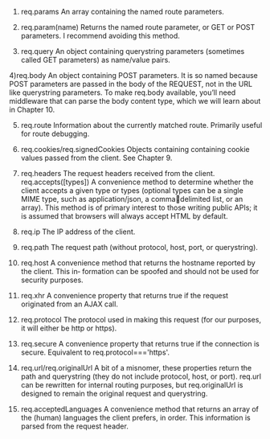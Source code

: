 1) req.params
An array containing the named route parameters. 

2) req.param(name)
Returns the named route parameter, or GET or POST parameters. I recommend
avoiding this method.

3) req.query
An object containing querystring parameters (sometimes called GET parameters)
as name/value pairs.

4)req.body
An object containing POST parameters. It is so named because POST parameters are
passed in the body of the REQUEST, not in the URL like querystring parameters. To
make req.body available, you’ll need middleware that can parse the body content
type, which we will learn about in Chapter 10.

5) req.route
Information about the currently matched route. Primarily useful for route
debugging.

6) req.cookies/req.signedCookies
Objects containing containing cookie values passed from the client. See Chapter 9.

7) req.headers
The request headers received from the client.
req.accepts([types])
A convenience method to determine whether the client accepts a given type or types
(optional types can be a single MIME type, such as application/json, a comma￾delimited list, or an array). This method is of primary interest to those writing public
APIs; it is assumed that browsers will always accept HTML by default.

8) req.ip
The IP address of the client.

9) req.path
The request path (without protocol, host, port, or querystring).

10) req.host
A convenience method that returns the hostname reported by the client. This in‐
formation can be spoofed and should not be used for security purposes.

11) req.xhr
A convenience property that returns true if the request originated from an AJAX
call.

12) req.protocol
The protocol used in making this request (for our purposes, it will either be http
or https).

13) req.secure
A convenience property that returns true if the connection is secure. Equivalent
to req.protocol==='https'.

14) req.url/req.originalUrl
A bit of a misnomer, these properties return the path and querystring (they do not
include protocol, host, or port). req.url can be rewritten for internal routing
purposes, but req.originalUrl is designed to remain the original request and
querystring.


15) req.acceptedLanguages
A convenience method that returns an array of the (human) languages the client
prefers, in order. This information is parsed from the request header.